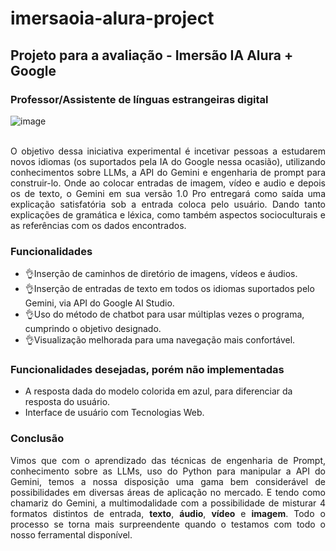 # imersaoia-alura-project

## Projeto para a avaliação - Imersão IA Alura + Google

### Professor/Assistente de línguas estrangeiras digital

<div align="justify">


![image](https://github.com/Humba01/imersaoia-alura-project/assets/59739253/2b1dd509-3f27-44b7-b1a6-ec0010c285af)
<br><br>

O objetivo dessa iniciativa experimental é incetivar pessoas a estudarem novos idiomas (os suportados pela IA do Google nessa ocasião), utilizando conhecimentos sobre LLMs, a API do Gemini e engenharia de prompt para construir-lo. Onde ao colocar entradas de imagem, vídeo e audio e depois os de texto, o Gemini em sua versão 1.0 Pro entregará como saída uma explicação satisfatória sob a entrada coloca pelo usuário. Dando tanto explicações de gramática e léxica, como também aspectos socioculturais e as referências com os dados encontrados.

</div>

### Funcionalidades

* 👌Inserção de caminhos de diretório de imagens, vídeos e áudios.
* 👌Inserção de entradas de texto em todos os idiomas suportados pelo Gemini, via API do Google AI Studio.
* 👌Uso do método de chatbot para usar múltiplas vezes o programa, cumprindo o objetivo designado.
* 👌Visualização melhorada para uma navegação mais confortável.

### Funcionalidades desejadas, porém não implementadas

* A resposta dada do modelo colorida em azul, para diferenciar da resposta do usuário.
* Interface de usuário com Tecnologias Web.

### Conclusão

<div align="justify">

Vimos que com o aprendizado das técnicas de engenharia de Prompt, conhecimento sobre as LLMs, uso do Python para manipular a API do Gemini, temos a nossa disposição uma gama bem considerável de possibilidades em diversas áreas de aplicação no mercado. E tendo como chamariz do Gemini, a multimodalidade com a possibilidade de misturar 4 formatos distintos de entrada, **texto**, **áudio**, **vídeo** e **imagem**. Todo o processo se torna mais surpreendente quando o testamos com todo o nosso ferramental disponível.

</div>

